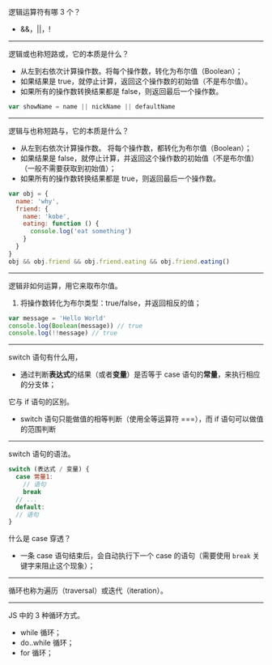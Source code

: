 逻辑运算符有哪 3 个？

- &&，||，!

---

逻辑或也称短路或，它的本质是什么？

- 从左到右依次计算操作数。将每个操作数，转化为布尔值（Boolean）；
- 如果结果是 true，就停止计算，返回这个操作数的初始值（不是布尔值）。
- 如果所有的操作数转换结果都是 false，则返回最后一个操作数。

```javascript
var showName = name || nickName || defaultName
```

---

逻辑与也称短路与，它的本质是什么？

- 从左到右依次计算操作数。 将每个操作数，都转化为布尔值（Boolean）；
- 如果结果是 false，就停止计算，并返回这个操作数的初始值（不是布尔值）（一般不需要获取到初始值）；
- 如果所有的操作数转换结果都是 true，则返回最后一个操作数。

```javascript
var obj = {
  name: 'why',
  friend: {
    name: 'kobe',
    eating: function () {
      console.log('eat something')
    }
  }
}
obj && obj.friend && obj.friend.eating && obj.friend.eating()
```

---

逻辑非如何运算，用它来取布尔值。

1. 将操作数转化为布尔类型：true/false，并返回相反的值；

```javascript
var message = 'Hello World'
console.log(Boolean(message)) // true
console.log(!!message) // true
```

---

switch 语句有什么用，

- 通过判断**表达式**的结果（或者**变量**）是否等于 case 语句的**常量**，来执行相应的分支体；

它与 if 语句的区别。

- switch 语句只能做值的相等判断（使用全等运算符 ===），而 if 语句可以做值的范围判断

---

switch 语句的语法。

```javascript
switch (表达式 / 变量) {
  case 常量1:
    // 语句
    break
  // ...
  default:
  // 语句
}
```

什么是 case 穿透？

- 一条 case 语句结束后，会自动执行下一个 case 的语句（需要使用 `break` 关键字来阻止这个现象）；

---

循环也称为遍历（traversal）或迭代（iteration）。

---

JS 中的 3 种循环方式。

- while 循环；
- do..while 循环；
- for 循环；
